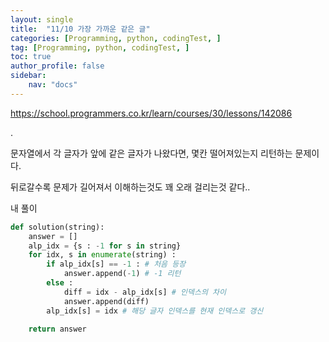```yaml
---
layout: single
title:  "11/10 가장 가까운 같은 글"
categories: [Programming, python, codingTest, ]
tag: [Programming, python, codingTest, ]
toc: true
author_profile: false
sidebar:
    nav: "docs"
---
```


https://school.programmers.co.kr/learn/courses/30/lessons/142086 

.

문자열에서 각 글자가 앞에 같은 글자가 나왔다면, 몇칸 떨어져있는지 리턴하는 문제이다.

뒤로갈수록 문제가 길어져서 이해하는것도 꽤 오래 걸리는것 같다..



내 풀이

```python
def solution(string):
    answer = []
    alp_idx = {s : -1 for s in string}
    for idx, s in enumerate(string) :
        if alp_idx[s] == -1 : # 처음 등장
            answer.append(-1) # -1 리턴
        else :
            diff = idx - alp_idx[s] # 인덱스의 차이
            answer.append(diff)
        alp_idx[s] = idx # 해당 글자 인덱스를 현재 인덱스로 갱신
        
    return answer
```

